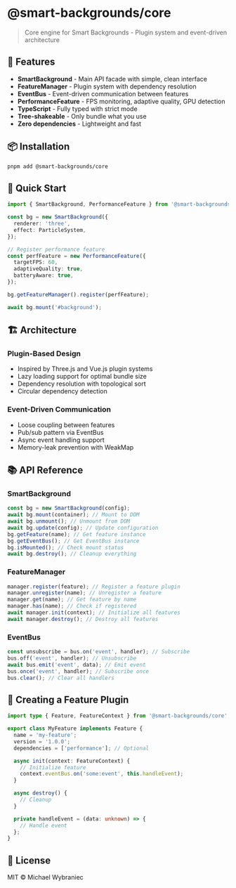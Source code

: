 # @smart-backgrounds/core

> Core engine for Smart Backgrounds - Plugin system and event-driven architecture

## 🚀 Features

- **SmartBackground** - Main API facade with simple, clean interface
- **FeatureManager** - Plugin system with dependency resolution
- **EventBus** - Event-driven communication between features
- **PerformanceFeature** - FPS monitoring, adaptive quality, GPU detection
- **TypeScript** - Fully typed with strict mode
- **Tree-shakeable** - Only bundle what you use
- **Zero dependencies** - Lightweight and fast

## 📦 Installation

```bash
pnpm add @smart-backgrounds/core
```

## 🎯 Quick Start

```typescript
import { SmartBackground, PerformanceFeature } from '@smart-backgrounds/core';

const bg = new SmartBackground({
  renderer: 'three',
  effect: ParticleSystem,
});

// Register performance feature
const perfFeature = new PerformanceFeature({
  targetFPS: 60,
  adaptiveQuality: true,
  batteryAware: true,
});

bg.getFeatureManager().register(perfFeature);

await bg.mount('#background');
```

## 🏗️ Architecture

### Plugin-Based Design

- Inspired by Three.js and Vue.js plugin systems
- Lazy loading support for optimal bundle size
- Dependency resolution with topological sort
- Circular dependency detection

### Event-Driven Communication

- Loose coupling between features
- Pub/sub pattern via EventBus
- Async event handling support
- Memory-leak prevention with WeakMap

## 📚 API Reference

### SmartBackground

```typescript
const bg = new SmartBackground(config);
await bg.mount(container); // Mount to DOM
await bg.unmount(); // Unmount from DOM
await bg.update(config); // Update configuration
bg.getFeature(name); // Get feature instance
bg.getEventBus(); // Get EventBus instance
bg.isMounted(); // Check mount status
await bg.destroy(); // Cleanup everything
```

### FeatureManager

```typescript
manager.register(feature); // Register a feature plugin
manager.unregister(name); // Unregister a feature
manager.get(name); // Get feature by name
manager.has(name); // Check if registered
await manager.init(context); // Initialize all features
await manager.destroy(); // Destroy all features
```

### EventBus

```typescript
const unsubscribe = bus.on('event', handler); // Subscribe
bus.off('event', handler); // Unsubscribe
await bus.emit('event', data); // Emit event
bus.once('event', handler); // Subscribe once
bus.clear(); // Clear all handlers
```

## 🔌 Creating a Feature Plugin

```typescript
import type { Feature, FeatureContext } from '@smart-backgrounds/core';

export class MyFeature implements Feature {
  name = 'my-feature';
  version = '1.0.0';
  dependencies = ['performance']; // Optional

  async init(context: FeatureContext) {
    // Initialize feature
    context.eventBus.on('some:event', this.handleEvent);
  }

  async destroy() {
    // Cleanup
  }

  private handleEvent = (data: unknown) => {
    // Handle event
  };
}
```

## 📄 License

MIT © Michael Wybraniec
